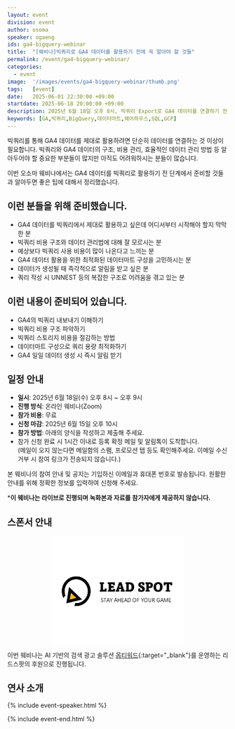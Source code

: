 ```yaml
---
layout: event
division: event
author: osoma
speaker: ogaeng
ids: ga4-bigquery-webinar
title:  "[웨비나]빅쿼리로 GA4 데이터를 활용하기 전에 꼭 알아야 할 것들"
permalink: /event/ga4-bigquery-webinar/
categories:
  - event
image:  '/images/events/ga4-bigquery-webinar/thumb.png'
tags:   [event]
date:   2025-06-01 22:30:00 +09:00
startdate: 2025-06-18 20:00:00 +09:00
description: 2025년 6월 18일 오후 8시, 빅쿼리 Export로 GA4 데이터를 연결하기 전 고려해야 하는 내용에 대해 알려드립니다.
keywords: [GA,빅쿼리,BigQuery,데이터마트,웨어하우스,SQL,GCP]
---
```


빅쿼리를 통해 GA4 데이터를 제대로 활용하려면 단순히 데이터를 연결하는 것 이상이 필요합니다. 빅쿼리와 GA4 데이터의 구조, 비용 관리, 효율적인 데이터 관리 방법 등 알아두어야 할 중요한 부분들이 많지만 아직도 어려워하시는 분들이 많습니다.

이번 오소마 웨비나에서는 GA4 데이터를 빅쿼리로 활용하기 전 단계에서 준비할 것들과 알아두면 좋은 팁에 대해서 정리했습니다.

## 이런 분들을 위해 준비했습니다.

- GA4 데이터를 빅쿼리에서 제대로 활용하고 싶은데 어디서부터 시작해야 할지 막막한 분
- 빅쿼리 비용 구조와 데이터 관리법에 대해 잘 모르시는 분
- 예상보다 빅쿼리 사용 비용이 많이 나온다고 느끼는 분
- GA4 데이터 활용을 위한 최적화된 데이터마트 구성을 고민하시는 분
- 데이터가 생성될 때 즉각적으로 알림을 받고 싶은 분
- 쿼리 작성 시 UNNEST 등의 복잡한 구조로 어려움을 겪고 있는 분

## 이런 내용이 준비되어 있습니다.

- GA4의 빅쿼리 내보내기 이해하기
- 빅쿼리 비용 구조 파악하기
- 빅쿼리 스토리지 비용을 절감하는 방법
- 데이터마트 구성으로 쿼리 용량 최적화하기
- GA4 일일 데이터 생성 시 즉시 알림 받기

## 일정 안내

- **일시**: 2025년 6월 18일(수) 오후 8시 ~ 오후 9시
- **진행 방식**: 온라인 웨비나(Zoom)
- **참가 비용**: 무료
- **신청 마감**: 2025년 6월 15일 오후 10시
- **참가 방법**: 아래의 양식을 작성하고 제출해 주세요.
- 참가 신청 완료 시 1시간 이내로 등록 확정 메일 및 알림톡이 도착합니다.<br>(메일이 오지 않는다면 메일함의 스팸, 프로모션 탭 등도 확인해주세요. 이메일 수신거부 시 참여 링크가 전송되지 않습니다.)

본 웨비나의 참여 안내 및 공지는 기입하신 이메일과 휴대폰 번호로 발송됩니다. 원활한 안내를 위해 정확한 정보를 입력하여 신청해 주세요.

***이 웨비나는 라이브로 진행되며 녹화본과 자료를 참가자에게 제공하지 않습니다.**

## 스폰서 안내

<img src="/images/events/ga4-bigquery-webinar/leadspot.png" style="max-width:300px;margin:auto;display:block;">

이번 웨비나는 AI 기반의 검색 광고 솔루션 [옵티워드](https://forms.gle/uycNopPPfm9PxrpL7){:target="_blank"}를 운영하는 리드스팟의 후원으로 진행됩니다.

## 연사 소개

{% include event-speaker.html %}

{% include event-end.html %}